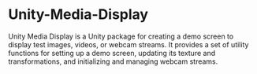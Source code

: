 # Unity-Media-Display
 Unity Media Display is a Unity package for creating a demo screen to display test images, videos, or webcam streams. It provides a set of utility functions for setting up a demo screen, updating its texture and transformations, and initializing and managing webcam streams.

